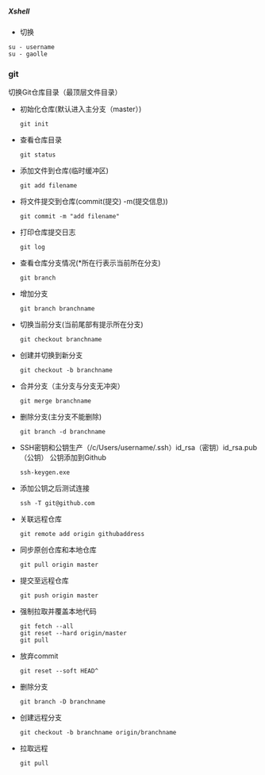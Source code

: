 ##### Xshell

* 切换

```shell
su - username
su - gaolle
```

### git

切换Git仓库目录（最顶层文件目录）

* 初始化仓库(默认进入主分支（master）)

  ```shell
  git init
  ```

* 查看仓库目录

  ```shell
  git status
  ```

* 添加文件到仓库(临时缓冲区)

  ```shell
  git add filename
  ```

* 将文件提交到仓库(commit(提交) -m(提交信息))

  ```shell
  git commit -m "add filename"
  ```

* 打印仓库提交日志

  ```shell
  git log
  ```

* 查看仓库分支情况(*所在行表示当前所在分支)

  ```shell
  git branch
  ```

* 增加分支

  ```shell
  git branch branchname
  ```

* 切换当前分支(当前尾部有提示所在分支)

  ```shell
  git checkout branchname
  ```

* 创建并切换到新分支

  ```shell
  git checkout -b branchname
  ```

* 合并分支（主分支与分支无冲突）

  ```shell
  git merge branchname
  ```

* 删除分支(主分支不能删除)

  ```shell
  git branch -d branchname
  ```

* SSH密钥和公钥生产（/c/Users/username/.ssh）id_rsa（密钥）id_rsa.pub（公钥） 公钥添加到Github

  ```shell
  ssh-keygen.exe
  ```

* 添加公钥之后测试连接

  ```shell
  ssh -T git@github.com
  ```

* 关联远程仓库

  ```shell
  git remote add origin githubaddress
  ```

* 同步原创仓库和本地仓库

  ```shell
  git pull origin master
  ```

* 提交至远程仓库

  ```shell
  git push origin master
  ```

* 强制拉取并覆盖本地代码

  ```shell
  git fetch --all
  git reset --hard origin/master
  git pull
  ```

* 放弃commit

  ```shell
  git reset --soft HEAD^
  ```

* 删除分支

  ```shell
  git branch -D branchname
  ```

* 创建远程分支

  ```shell
  git checkout -b branchname origin/branchname
  ```

* 拉取远程

  ```shell
  git pull
  ```

  
